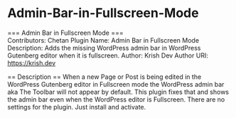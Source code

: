 # Admin-Bar-in-Fullscreen-Mode
=== Admin Bar in Fullscreen Mode ===  
Contributors: Chetan 
Plugin Name: Admin Bar in Fullscreen Mode 
Description: Adds the missing WordPress admin bar in WordPress Gutenberg editor when it is fullscreen. 
Author: Krish Dev 
Author URI: https://krish.dev    

== Description ==  When a new Page or Post is being edited in the WordPress Gutenberg editor in Fullscreen mode the WordPress admin bar aka The Toolbar will not appear by default.  This plugin fixes that and shows the admin bar even when the WordPress editor is Fullscreen.  There are no settings for the plugin. Just install and activate.
